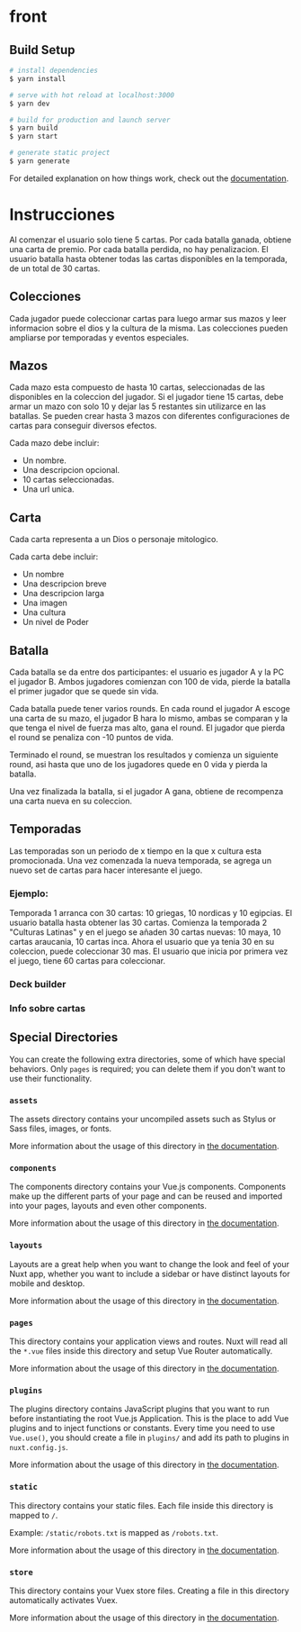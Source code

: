 # front

## Build Setup

```bash
# install dependencies
$ yarn install

# serve with hot reload at localhost:3000
$ yarn dev

# build for production and launch server
$ yarn build
$ yarn start

# generate static project
$ yarn generate
```

For detailed explanation on how things work, check out the [documentation](https://nuxtjs.org).

# Instrucciones

Al comenzar el usuario solo tiene 5 cartas.
Por cada batalla ganada, obtiene una carta de premio.
Por cada batalla perdida, no hay penalizacion.
El usuario batalla hasta obtener todas las cartas disponibles en la temporada, de un total de 30 cartas.

## Colecciones

Cada jugador puede coleccionar cartas para luego armar sus mazos y leer informacion sobre el dios y la cultura de la misma.
Las colecciones pueden ampliarse por temporadas y eventos especiales.

## Mazos

Cada mazo esta compuesto de hasta 10 cartas, seleccionadas de las disponibles en la coleccion del jugador.
Si el jugador tiene 15 cartas, debe armar un mazo con solo 10 y dejar las 5 restantes sin utilizarce en las batallas.
Se pueden crear hasta 3 mazos con diferentes configuraciones de cartas para conseguir diversos efectos.

Cada mazo debe incluir:

- Un nombre.
- Una descripcion opcional.
- 10 cartas seleccionadas.
- Una url unica.

## Carta

Cada carta representa a un Dios o personaje mitologico.

Cada carta debe incluir:

- Un nombre
- Una descripcion breve
- Una descripcion larga
- Una imagen
- Una cultura
- Un nivel de Poder

## Batalla

Cada batalla se da entre dos participantes: el usuario es jugador A y la PC el jugador B.
Ambos jugadores comienzan con 100 de vida, pierde la batalla el primer jugador que se quede sin vida.

Cada batalla puede tener varios rounds. En cada round el jugador A escoge una carta de su mazo, el jugador B hara lo mismo, ambas se comparan y la que tenga el nivel de fuerza mas alto, gana el round.
El jugador que pierda el round se penaliza con -10 puntos de vida.

Terminado el round, se muestran los resultados y comienza un siguiente round, asi hasta que uno de los jugadores quede en 0 vida y pierda la batalla.

Una vez finalizada la batalla, si el jugador A gana, obtiene de recompenza una carta nueva en su coleccion.


## Temporadas

Las temporadas son un periodo de x tiempo en la que x cultura esta promocionada. Una vez comenzada la nueva temporada, se agrega un nuevo set de cartas para hacer interesante el juego.

### Ejemplo:

Temporada 1 arranca con 30 cartas: 10 griegas, 10 nordicas y 10 egipcias.
El usuario batalla hasta obtener las 30 cartas.
Comienza la temporada 2 "Culturas Latinas" y en el juego se añaden 30 cartas nuevas: 10 maya, 10 cartas araucania, 10 cartas inca.
Ahora el usuario que ya tenia 30 en su coleccion, puede coleccionar 30 mas. El usuario que inicia por primera vez el juego, tiene 60 cartas para coleccionar.

### Deck builder
### Info sobre cartas

## Special Directories

You can create the following extra directories, some of which have special behaviors. Only `pages` is required; you can delete them if you don't want to use their functionality.

### `assets`

The assets directory contains your uncompiled assets such as Stylus or Sass files, images, or fonts.

More information about the usage of this directory in [the documentation](https://nuxtjs.org/docs/2.x/directory-structure/assets).

### `components`

The components directory contains your Vue.js components. Components make up the different parts of your page and can be reused and imported into your pages, layouts and even other components.

More information about the usage of this directory in [the documentation](https://nuxtjs.org/docs/2.x/directory-structure/components).

### `layouts`

Layouts are a great help when you want to change the look and feel of your Nuxt app, whether you want to include a sidebar or have distinct layouts for mobile and desktop.

More information about the usage of this directory in [the documentation](https://nuxtjs.org/docs/2.x/directory-structure/layouts).


### `pages`

This directory contains your application views and routes. Nuxt will read all the `*.vue` files inside this directory and setup Vue Router automatically.

More information about the usage of this directory in [the documentation](https://nuxtjs.org/docs/2.x/get-started/routing).

### `plugins`

The plugins directory contains JavaScript plugins that you want to run before instantiating the root Vue.js Application. This is the place to add Vue plugins and to inject functions or constants. Every time you need to use `Vue.use()`, you should create a file in `plugins/` and add its path to plugins in `nuxt.config.js`.

More information about the usage of this directory in [the documentation](https://nuxtjs.org/docs/2.x/directory-structure/plugins).

### `static`

This directory contains your static files. Each file inside this directory is mapped to `/`.

Example: `/static/robots.txt` is mapped as `/robots.txt`.

More information about the usage of this directory in [the documentation](https://nuxtjs.org/docs/2.x/directory-structure/static).

### `store`

This directory contains your Vuex store files. Creating a file in this directory automatically activates Vuex.

More information about the usage of this directory in [the documentation](https://nuxtjs.org/docs/2.x/directory-structure/store).
